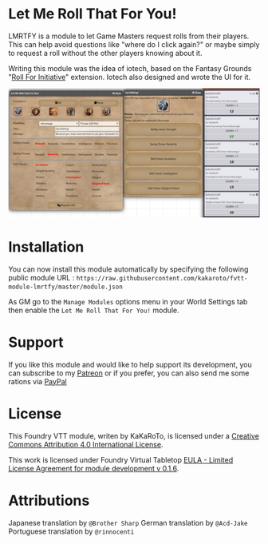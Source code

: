 # Let Me Roll That For You!

LMRTFY is a module to let Game Masters request rolls from their players. This can help avoid questions like "where do I click again?" or maybe simply to request a roll without the other players knowing about it.

Writing this module was the idea of iotech, based on the Fantasy Grounds "[Roll For Initiative](https://www.fantasygrounds.com/forums/showthread.php?45234)" extension. Iotech also designed and wrote the UI for it.

![screenshot](images/screenshot.png)

# Installation

You can now install this module automatically by specifying the following public module URL : `https://raw.githubusercontent.com/kakaroto/fvtt-module-lmrtfy/master/module.json`

As GM go to the `Manage Modules` options menu in your World Settings tab then enable the `Let Me Roll That For You!` module.

# Support

If you like this module and would like to help support its development, you can subscribe to my [Patreon](https://www.patreon.com/kakaroto) or if you prefer, you can also send me some rations via [PayPal](https://paypal.me/KaKaRoTo)

# License
This Foundry VTT module, writen by KaKaRoTo, is licensed under a [Creative Commons Attribution 4.0 International License](http://creativecommons.org/licenses/by/4.0/).

This work is licensed under Foundry Virtual Tabletop [EULA - Limited License Agreement for module development v 0.1.6](http://foundryvtt.com/pages/license.html).

# Attributions

Japanese translation by `@Brother Sharp`
German translation by `@Acd-Jake`
Portuguese translation by `@rinnocenti`